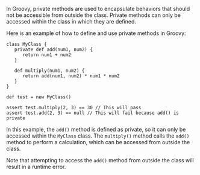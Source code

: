 In Groovy, private methods are used to encapsulate behaviors that should not be accessible from outside the class. Private methods can only be accessed within the class in which they are defined. 

Here is an example of how to define and use private methods in Groovy:

```
class MyClass {
   private def add(num1, num2) {
      return num1 + num2
   }
   
   def multiply(num1, num2) {
      return add(num1, num2) * num1 * num2
   }
}

def test = new MyClass()

assert test.multiply(2, 3) == 30 // This will pass
assert test.add(2, 3) == null // This will fail because add() is private
```

In this example, the `add()` method is defined as private, so it can only be accessed within the `MyClass` class. The `multiply()` method calls the `add()` method to perform a calculation, which can be accessed from outside the class.

Note that attempting to access the `add()` method from outside the class will result in a runtime error.